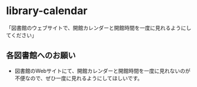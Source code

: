 library-calendar
================

「図書館のウェブサイトで、開館カレンダーと開館時間を一度に見れるようにしてください」

## 各図書館へのお願い

* 図書館のWebサイトにて、開館カレンダーと開館時間を一度に見れないのが不便なので、ぜひ一度に見れるようにしてほしいです。


